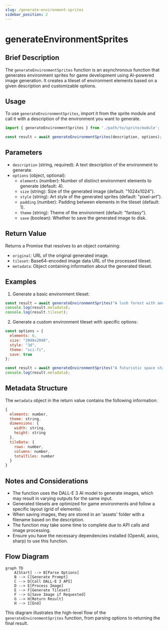 ```yaml
---
slug: /generate-environment-sprites
sidebar_position: 2
---
```


# generateEnvironmentSprites

## Brief Description

The `generateEnvironmentSprites` function is an asynchronous function that generates environment sprites for game development using AI-powered image generation. It creates a tileset of environment elements based on a given description and customizable options.

## Usage

To use `generateEnvironmentSprites`, import it from the sprite module and call it with a description of the environment you want to generate.

```javascript
import { generateEnvironmentSprites } from './path/to/sprite/module';

const result = await generateEnvironmentSprites(description, options);
```

## Parameters

- `description` (string, required): A text description of the environment to generate.
- `options` (object, optional):
  - `elements` (number): Number of distinct environment elements to generate (default: 4).
  - `size` (string): Size of the generated image (default: "1024x1024").
  - `style` (string): Art style of the generated sprites (default: "pixel-art").
  - `padding` (number): Padding between elements in the tileset (default: 1).
  - `theme` (string): Theme of the environment (default: "fantasy").
  - `save` (boolean): Whether to save the generated image to disk.

## Return Value

Returns a Promise that resolves to an object containing:
- `original`: URL of the original generated image.
- `tileset`: Base64-encoded image data URL of the processed tileset.
- `metadata`: Object containing information about the generated tileset.

## Examples

1. Generate a basic environment tileset:

```javascript
const result = await generateEnvironmentSprites("A lush forest with ancient ruins");
console.log(result.metadata);
console.log(result.tileset);
```

2. Generate a custom environment tileset with specific options:

```javascript
const options = {
  elements: 6,
  size: "2048x2048",
  style: "3d",
  theme: "sci-fi",
  save: true
};

const result = await generateEnvironmentSprites("A futuristic space station", options);
console.log(result.metadata);
```

## Metadata Structure

The `metadata` object in the return value contains the following information:

```javascript
{
  elements: number,
  theme: string,
  dimensions: {
    width: string,
    height: string
  },
  tileData: {
    rows: number,
    columns: number,
    totalTiles: number
  }
}
```

## Notes and Considerations

- The function uses the DALL-E 3 AI model to generate images, which may result in varying outputs for the same input.
- Generated tilesets are optimized for game environments and follow a specific layout (grid of elements).
- When saving images, they are stored in an 'assets' folder with a filename based on the description.
- The function may take some time to complete due to API calls and image processing.
- Ensure you have the necessary dependencies installed (OpenAI, axios, sharp) to use this function.

## Flow Diagram

```mermaid
graph TD
    A[Start] --> B[Parse Options]
    B --> C[Generate Prompt]
    C --> D[Call DALL-E 3 API]
    D --> E[Process Image]
    E --> F[Generate Tileset]
    F --> G[Save Image if Requested]
    G --> H[Return Result]
    H --> I[End]
```

This diagram illustrates the high-level flow of the `generateEnvironmentSprites` function, from parsing options to returning the final result.